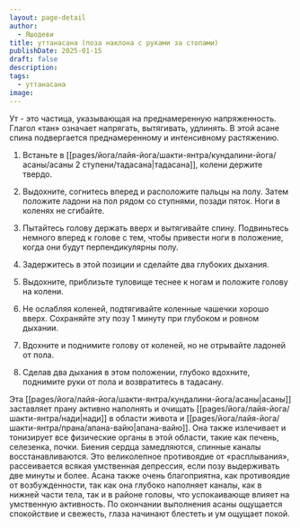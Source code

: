 ```yaml
---
layout: page-detail
author:
  - Яшодеви
title: уттанасана (поза наклона с руками за стопами)
publishDate: 2025-01-15
draft: false
description: 
tags:
  - уттанасана
image:
---
```

Ут - это частица, указывающая на преднамеренную напряженность. Глагол «тан» означает напрягать, вытягивать, удлинять. В этой асане спина подвергается преднамеренному и интенсивному растяжению. 

1. Встаньте в [[pages/йога/лайя-йога/шакти-янтра/кундалини-йога/асаны/асаны 2 ступени/тадасана|тадасана]], колени держите твердо. 

2. Выдохните, согнитесь вперед и расположите пальцы на полу. Затем положите ладони на пол рядом со ступнями, позади пяток. Ноги в коленях не сгибайте. 

3. Пытайтесь голову держать вверх и вытягивайте спину. Подвиньтесь немного вперед к голове с тем, чтобы привести ноги в положение, когда они будут перпендикулярны полу. 

4. Задержитесь в этой позиции и сделайте два глубоких дыхания. 

5. Выдохните, приблизьте туловище теснее к ногам и положите голову на колени. 

6. Не ослабляя коленей, подтягивайте коленные чашечки хорошо вверх. Сохраняйте эту позу 1 минуту при глубоком и ровном дыхании. 

7. Вдохните и поднимите голову от коленей, но не отрывайте ладоней от пола. 

8. Сделав два дыхания в этом положении, глубоко вдохните, поднимите руки от пола и возвратитесь в тадасану. 

Эта [[pages/йога/лайя-йога/шакти-янтра/кундалини-йога/асаны|асаны]] заставляет прану активно наполнять и очищать [[pages/йога/лайя-йога/шакти-янтра/нади|нади]] в области живота и [[pages/йога/лайя-йога/шакти-янтра/прана/апана-вайю|апана-вайю]]. Она также излечивает и тонизирует все физические органы в этой области, такие как печень, селезенка, почки. Биения сердца замедляются, спинные каналы восстанавливаются. Это великолепное противоядие от «расплывания», рассеивается всякая умственная депрессия, если позу выдерживать две минуты и более. Асана также очень благоприятна, как противоядие от возбужденности, так как она глубоко наполняет каналы, как в нижней части тела, так и в районе головы, что успокаивающе влияет на умственную активность. По окончании выполнения асаны ощущается спокойствие и свежесть, глаза начинают блестеть и ум ощущает покой.